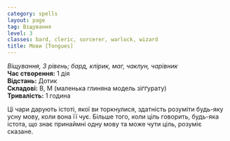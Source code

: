 ```yaml
---
category: spells
layout: page
tag: Віщування
level: 3
classes: bard, cleric, sorcerer, warlock, wizard
title: Мови [Tongues] 
---
```

_Віщування, 3 рівень; бард, клірик, маг, чаклун, чарівник_  
**Час створення:** 1 дія   
**Відстань:** Дотик   
**Складові:** В, М (маленька глиняна модель зіґґурату)   
**Тривалість:** 1 година  

Ці чари дарують істоті, якої ви торкнулися, здатність розуміти будь-яку усну мову, коли вона її чує. Більше того, коли ціль говорить, будь-яка істота, що знає принаймні одну мову та може чути ціль, розуміє сказане.
